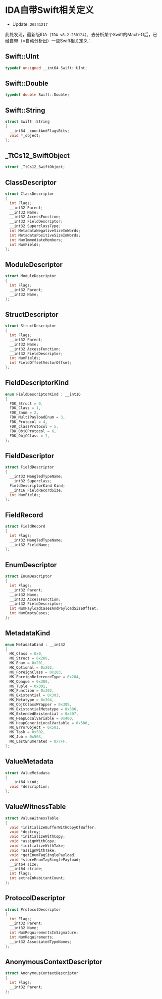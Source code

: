 # IDA自带Swift相关定义

* Update: `20241217`

此处发现，最新版IDA（`IDA v8.2.230124`），去分析某个Swift的Mach-O后，已经自带（=自动分析出）一些Swift相关定义：

## Swift::UInt

```c
typedef unsigned __int64 Swift::UInt;
```

## Swift::Double

```c
typedef double Swift::Double;
```

## Swift::String

```c
struct Swift::String
{
  __int64 _countAndFlagsBits;
  void *_object;
};
```

## _TtCs12_SwiftObject

```c
struct _TtCs12_SwiftObject;
```

## ClassDescriptor

```c
struct ClassDescriptor
{
  int Flags;
  __int32 Parent;
  __int32 Name;
  __int32 AccessFunction;
  __int32 FieldDescriptor;
  __int32 SuperclassType;
  int MetadataNegativeSizeInWords;
  int MetadataPositiveSizeInWords;
  int NumImmediateMembers;
  int NumFields;
};
```

## ModuleDescriptor

```c
struct ModuleDescriptor
{
  int Flags;
  __int32 Parent;
  __int32 Name;
};
```

## StructDescriptor

```c
struct StructDescriptor
{
  int Flags;
  __int32 Parent;
  __int32 Name;
  __int32 AccessFunction;
  __int32 FieldDescriptor;
  int NumFields;
  int FieldOffsetVectorOffset;
};
```

## FieldDescriptorKind

```c
enum FieldDescriptorKind : __int16
{
  FDK_Struct = 0,
  FDK_Class = 1,
  FDK_Enum = 2,
  FDK_MultiPayloadEnum = 3,
  FDK_Protocol = 4,
  FDK_ClassProtocol = 5,
  FDK_ObjCProtocol = 6,
  FDK_ObjCClass = 7,
};
```

## FieldDescriptor

```c
struct FieldDescriptor
{
  __int32 MangledTypeName;
  __int32 Superclass;
  FieldDescriptorKind Kind;
  __int16 FieldRecordSize;
  int NumFields;
};
```

## FieldRecord

```c
struct FieldRecord
{
  int Flags;
  __int32 MangledTypeName;
  __int32 FieldName;
};
```

## EnumDescriptor

```c
struct EnumDescriptor
{
  int Flags;
  __int32 Parent;
  __int32 Name;
  __int32 AccessFunction;
  __int32 FieldDescriptor;
  int NumPayloadCasesAndPayloadSizeOffset;
  int NumEmptyCases;
};
```

## MetadataKind

```c
enum MetadataKind : __int32
{
  MK_Class = 0x0,
  MK_Struct = 0x200,
  MK_Enum = 0x201,
  MK_Optional = 0x202,
  MK_ForeignClass = 0x203,
  MK_ForeignReferenceType = 0x204,
  MK_Opaque = 0x300,
  MK_Tuple = 0x301,
  MK_Function = 0x302,
  MK_Existential = 0x303,
  MK_Metatype = 0x304,
  MK_ObjCClassWrapper = 0x305,
  MK_ExistentialMetatype = 0x306,
  MK_ExtendedExistential = 0x307,
  MK_HeapLocalVariable = 0x400,
  MK_HeapGenericLocalVariable = 0x500,
  MK_ErrorObject = 0x501,
  MK_Task = 0x502,
  MK_Job = 0x503,
  MK_LastEnumerated = 0x7FF,
};
```

## ValueMetadata

```c
struct ValueMetadata
{
  __int64 kind;
  void *description;
};
```

## ValueWitnessTable

```c
struct ValueWitnessTable
{
  void *initializeBufferWithCopyOfBuffer;
  void *destroy;
  void *initializeWithCopy;
  void *assignWithCopy;
  void *initializeWithTake;
  void *assignWithTake;
  void *getEnumTagSinglePayload;
  void *storeEnumTagSinglePayload;
  __int64 size;
  __int64 stride;
  int flags;
  int extraInhabitantCount;
};
```

## ProtocolDescriptor

```c
struct ProtocolDescriptor
{
  int Flags;
  __int32 Parent;
  __int32 Name;
  int NumRequirementsInSignature;
  int NumRequirements;
  __int32 AssociatedTypeNames;
};
```

## AnonymousContextDescriptor

```c
struct AnonymousContextDescriptor
{
  int Flags;
  __int32 Parent;
};
```
